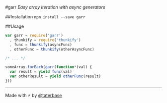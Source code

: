#garr
*Easy array iteration with async generators*

##Installation
`npm install --save garr`

##Usage
```javascript
var garr = require('garr')
  , thunkify = require('thunkify')
  , func = thunkify(asyncFunc)
  , otherFunc = thunkify(otherAsyncFunc)

/* ... */

someArray.forEach(garr(function*(val) {
  var result = yield func(val)
  var otherResult = yield otherFunc(result)
}))
```

___

Made with ⚡️ by [@taterbase](https://twitter.com/taterbase)
